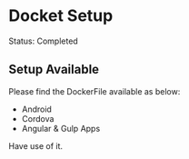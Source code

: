 # Docket Setup

Status: Completed

## Setup Available

Please find the DockerFile available as below:

* Android
* Cordova
* Angular & Gulp Apps

Have use of it.